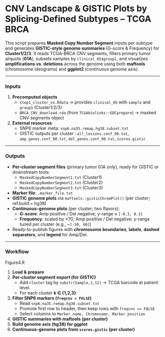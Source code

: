 # CNV Landscape & GISTIC Plots by Splicing-Defined Subtypes – TCGA BRCA

This script prepares **Masked Copy Number Segment** inputs per subtype and generates **GISTIC-style genome summaries** (G-score & Frequency) for **Cluster1/2/3**. It reads TCGA-BRCA CNV segments, filters primary tumor aliquots (**01A**), subsets samples by `clinical_OS$group1`, and visualizes **amplifications vs. deletions** across the genome using both **maftools** (chromosome ideograms) and **ggplot2** (continuous genome axis).

------

### Inputs

1. **Precomputed objects**
   - `step1_cluster_os.Rdata` → provides `clinical_OS` with `sample` and `group1` (Cluster1/2/3)
   - `BRCA_CNV_download.rda` (from `TCGAbiolinks::GDCprepare`) → masked CNV segments object
2. **External resources**
   - SNP6 marker meta: `snp6.na35.remap.hg38.subset.txt`
   - GISTIC outputs per cluster :
      `all_lesions.conf_90.txt`, `amp_genes.conf_90.txt`, `del_genes.conf_90.txt`, `scores.gistic`

------

### Outputs

- **Per-cluster segment files** (primary tumor 01A only), ready for GISTIC or downstream tools:
  - `MaskedCopyNumberSegment1.txt` (Cluster1)
  - `MaskedCopyNumberSegment2.txt` (Cluster2)
  - `MaskedCopyNumberSegment3.txt` (Cluster3)
- **Marker file**: `.marker_file.txt`
- **GISTIC genome plots** via `maftools::gisticChromPlot()` (per cluster; ref.build = hg38)
- **Continuous-genome plots** (per cluster; two flavors):
  - **G-score**: Amp positive / Del negative; y-range ≈ `[-0.3, 0.3]`
  - **Frequency**: scaled by ×70; Amp positive / Del negative; y-range tuned per cluster (e.g., ~`[-50, 60]`)
- Ready-to-publish figures with **chromosome boundaries**, **labels**, **dashed separators**, and **legend** for Amp/Del.

------

### Workflow

Figure4.R

1. **Load & prepare**
2. **Per-cluster segment export (for GISTIC)**
   - Add `cluster` tag by `substr(Sample,1,12)` → TCGA barcode at patient level.
   - For each cluster **k ∈ {1,2,3}**:
3. **Filter SNP6 markers (`freqcnv = FALSE`)**
   - Read `snp6.na35.remap.hg38.subset.txt`
   - Promote first row to header, then keep rows with `freqcnv == FALSE`
   - Select columns to `Marker_name, Chromosome, Marker_position`
4. **GISTIC summaries with maftools (per cluster)**
5. **Build genome axis (hg38) for ggplot**
6. **Continuous-genome plots from `scores.gistic` (per cluster)**